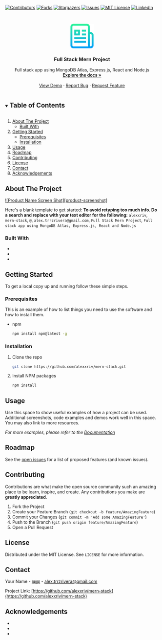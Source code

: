 <!--
*** Thanks for checking out the Best-README-Template. If you have a suggestion
*** that would make this better, please fork the repo and create a pull request
*** or simply open an issue with the tag "enhancement".
*** Thanks again! Now go create something AMAZING! :D
***
***
***
*** To avoid retyping too much info. Do a search and replace for the following:
*** alexxriv, mern-stack, @, alex.trrzrivera@gmail.com, Full Stack Mern Project, Full stack app using MongoDB Atlas, Express.js, React and Node.js
-->



<!-- PROJECT SHIELDS -->
<!--
*** I'm using markdown "reference style" links for readability.
*** Reference links are enclosed in brackets [ ] instead of parentheses ( ).
*** See the bottom of this document for the declaration of the reference variables
*** for contributors-url, forks-url, etc. This is an optional, concise syntax you may use.
*** https://www.markdownguide.org/basic-syntax/#reference-style-links
-->
[![Contributors][contributors-shield]][contributors-url]
[![Forks][forks-shield]][forks-url]
[![Stargazers][stars-shield]][stars-url]
[![Issues][issues-shield]][issues-url]
[![MIT License][license-shield]][license-url]
[![LinkedIn][linkedin-shield]][linkedin-url]



<!-- PROJECT LOGO -->
<br />
<p align="center">
  <a href="https://github.com/alexxriv/mern-stack">
    <img src="images/logo.png" alt="Logo" width="80" height="80">
  </a>

  <h3 align="center">Full Stack Mern Project</h3>

  <p align="center">
    Full stack app using MongoDB Atlas, Express.js, React and Node.js
    <br />
    <a href="https://github.com/alexxriv/mern-stack"><strong>Explore the docs »</strong></a>
    <br />
    <br />
    <a href="https://github.com/alexxriv/mern-stack">View Demo</a>
    ·
    <a href="https://github.com/alexxriv/mern-stack/issues">Report Bug</a>
    ·
    <a href="https://github.com/alexxriv/mern-stack/issues">Request Feature</a>
  </p>
</p>



<!-- TABLE OF CONTENTS -->
<details open="open">
  <summary><h2 style="display: inline-block">Table of Contents</h2></summary>
  <ol>
    <li>
      <a href="#about-the-project">About The Project</a>
      <ul>
        <li><a href="#built-with">Built With</a></li>
      </ul>
    </li>
    <li>
      <a href="#getting-started">Getting Started</a>
      <ul>
        <li><a href="#prerequisites">Prerequisites</a></li>
        <li><a href="#installation">Installation</a></li>
      </ul>
    </li>
    <li><a href="#usage">Usage</a></li>
    <li><a href="#roadmap">Roadmap</a></li>
    <li><a href="#contributing">Contributing</a></li>
    <li><a href="#license">License</a></li>
    <li><a href="#contact">Contact</a></li>
    <li><a href="#acknowledgements">Acknowledgements</a></li>
  </ol>
</details>



<!-- ABOUT THE PROJECT -->
## About The Project

[![Product Name Screen Shot][product-screenshot]](https://example.com)

Here's a blank template to get started:
**To avoid retyping too much info. Do a search and replace with your text editor for the following:**
`alexxriv`, `mern-stack`, `@`, `alex.trrzrivera@gmail.com`, `Full Stack Mern Project`, `Full stack app using MongoDB Atlas, Express.js, React and Node.js`


### Built With

* []()
* []()
* []()



<!-- GETTING STARTED -->
## Getting Started

To get a local copy up and running follow these simple steps.

### Prerequisites

This is an example of how to list things you need to use the software and how to install them.
* npm
  ```sh
  npm install npm@latest -g
  ```

### Installation

1. Clone the repo
   ```sh
   git clone https://github.com/alexxriv/mern-stack.git
   ```
2. Install NPM packages
   ```sh
   npm install
   ```



<!-- USAGE EXAMPLES -->
## Usage

Use this space to show useful examples of how a project can be used. Additional screenshots, code examples and demos work well in this space. You may also link to more resources.

_For more examples, please refer to the [Documentation](https://example.com)_



<!-- ROADMAP -->
## Roadmap

See the [open issues](https://github.com/alexxriv/mern-stack/issues) for a list of proposed features (and known issues).



<!-- CONTRIBUTING -->
## Contributing

Contributions are what make the open source community such an amazing place to be learn, inspire, and create. Any contributions you make are **greatly appreciated**.

1. Fork the Project
2. Create your Feature Branch (`git checkout -b feature/AmazingFeature`)
3. Commit your Changes (`git commit -m 'Add some AmazingFeature'`)
4. Push to the Branch (`git push origin feature/AmazingFeature`)
5. Open a Pull Request



<!-- LICENSE -->
## License

Distributed under the MIT License. See `LICENSE` for more information.



<!-- CONTACT -->
## Contact

Your Name - [@@](https://twitter.com/@) - alex.trrzrivera@gmail.com

Project Link: [https://github.com/alexxriv/mern-stack](https://github.com/alexxriv/mern-stack)



<!-- ACKNOWLEDGEMENTS -->
## Acknowledgements

* []()
* []()
* []()





<!-- MARKDOWN LINKS & IMAGES -->
<!-- https://www.markdownguide.org/basic-syntax/#reference-style-links -->
[contributors-shield]: https://img.shields.io/github/contributors/alexxriv/repo.svg?style=for-the-badge
[contributors-url]: https://github.com/alexxriv/mern-stack/graphs/contributors
[forks-shield]: https://img.shields.io/github/forks/alexxriv/repo.svg?style=for-the-badge
[forks-url]: https://github.com/alexxriv/mern-stack/network/members
[stars-shield]: https://img.shields.io/github/stars/alexxriv/repo.svg?style=for-the-badge
[stars-url]: https://github.com/alexxriv/mern-stack/stargazers
[issues-shield]: https://img.shields.io/github/issues/alexxriv/repo.svg?style=for-the-badge
[issues-url]: https://github.com/alexxriv/mern-stack/issues
[license-shield]: https://img.shields.io/github/license/alexxriv/repo.svg?style=for-the-badge
[license-url]: https://github.com/alexxriv/mern-stack/blob/master/LICENSE.txt
[linkedin-shield]: https://img.shields.io/badge/-LinkedIn-black.svg?style=for-the-badge&logo=linkedin&colorB=555
[linkedin-url]: https://linkedin.com/in/alexxriv
